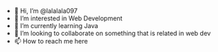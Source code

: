 - 👋 Hi, I’m @lalalala097
- 👀 I’m interested in Web Development
- 🌱 I’m currently learning Java
- 💞️ I’m looking to collaborate on something that is related in web dev
- 📫 How to reach me here

<!---
lalalala097/lalalala097 is a ✨ special ✨ repository because its `README.md` (this file) appears on your GitHub profile.
You can click the Preview link to take a look at your changes.
--->
